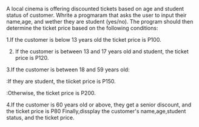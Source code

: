A local cinema is offering discounted tickets based on age and student status of customer. Whrite a progmaram that asks the user to input their name,age, and wether they are student (yes/no). The program should then determine the ticket price based on the following conditions:

1.If the customer is below 13 years old the ticket price is P100.

2. If the customer is between 13 and 17 years old and student, the ticket price is P120.
   
3.If the customer is between 18 and 59 years old:

:If they are student, the tiicket price is P150.

:Otherwise, the ticket price is P200.

4.If the customer is 60 years old or above, they get a senior discount, and the ticket price is P80
Finally,dissplay the customer's name,age,student status, and the ticket price.
